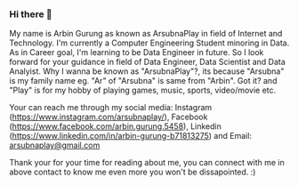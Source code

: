 ### Hi there 👋
My name is Arbin Gurung as known as ArsubnaPlay in field of Internet and Technology. I'm currently a Computer Engineering Student minoring in Data. As in Career goal, I'm learning to be Data Engineer in future. So I look forward for your guidance in field of Data Engineer, Data Scientist and Data Analyist. Why I wanna be known as "ArsubnaPlay"?, its because "Arsubna" is my family name eg. "Ar" of "Arsubna" is same from "Arbin". Got it? and "Play" is for my hobby of playing games, music, sports, video/movie etc.

Your can reach me through my social media: Instagram (https://www.instagram.com/arsubnaplay/), Facebook (https://www.facebook.com/arbin.gurung.5458), Linkedin (https://www.linkedin.com/in/arbin-gurung-b71813275) and Email: arsubnaplay@gmail.com

Thank your for your time for reading about me, you can connect with me in above contact to know me even more you won't be dissapointed. :)
